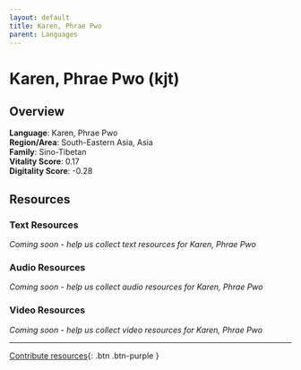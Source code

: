 ```yaml
---
layout: default
title: Karen, Phrae Pwo
parent: Languages
---
```


# Karen, Phrae Pwo (kjt)

## Overview

**Language**: Karen, Phrae Pwo  
**Region/Area**: South-Eastern Asia, Asia  
**Family**: Sino-Tibetan  
**Vitality Score**: 0.17  
**Digitality Score**: -0.28  

## Resources

### Text Resources
*Coming soon - help us collect text resources for Karen, Phrae Pwo*

### Audio Resources
*Coming soon - help us collect audio resources for Karen, Phrae Pwo*

### Video Resources
*Coming soon - help us collect video resources for Karen, Phrae Pwo*

---

[Contribute resources](https://fairtrain.github.io/){: .btn .btn-purple }
